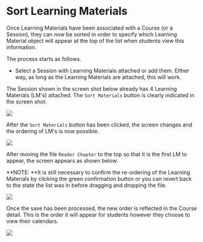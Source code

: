 # Sort Learning Materials

Once Learning Materials have been associated with a Course (or a Session), they can now be sorted in order to specify which Learning Material object will appear at the top of the list when students view this information.

The process starts as follows.

* Select a Session with Learning Materials attached or add them.  Either way, as long as the Learning Materials are attached, this will work.

The Session shown in the screen shot below already has 4 Learning Materials (LM's) attached. The `Sort Materials` button is clearly indicated in the screen shot.

![](../../.gitbook/assets/lm_session_sort\_1.jpg)

After the `Sort Materials` button has been clicked, the screen changes and the ordering of LM's is now possible.

![](../../.gitbook/assets/lm_session_sort\_2.jpg)

After moving the file `Reader Chapter` to the top so that it is the first LM to appear, the screen appears as shown below.

**NOTE: **It is still necessary to confirm the re-ordering of the Learning Materials by clicking the green confirmation button or you can revert back to the state the list was in before dragging and dropping the file.

![](../../.gitbook/assets/lm_session_sort\_3.jpg)

Once the save has been processed, the new order is reflected in the Course detail. This is the order it will appear for students however they choose to view their calendars.

![](../../.gitbook/assets/lm_session_sort\_4.jpg)
